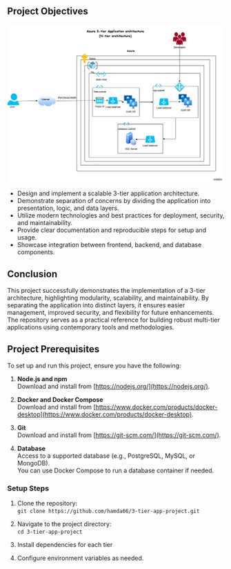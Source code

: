 ## Project Objectives

![Architecture](3ta.png)

- Design and implement a scalable 3-tier application architecture.
- Demonstrate separation of concerns by dividing the application into presentation, logic, and data layers.
- Utilize modern technologies and best practices for deployment, security, and maintainability.
- Provide clear documentation and reproducible steps for setup and usage.
- Showcase integration between frontend, backend, and database components.

## Conclusion

This project successfully demonstrates the implementation of a 3-tier architecture, highlighting modularity, scalability, and maintainability. By separating the application into distinct layers, it ensures easier management, improved security, and flexibility for future enhancements. The repository serves as a practical reference for building robust multi-tier applications using contemporary tools and methodologies.

## Project Prerequisites

To set up and run this project, ensure you have the following:

1. **Node.js and npm**  
   Download and install from [https://nodejs.org/](https://nodejs.org/).

2. **Docker and Docker Compose**  
   Download and install from [https://www.docker.com/products/docker-desktop](https://www.docker.com/products/docker-desktop).

3. **Git**  
   Download and install from [https://git-scm.com/](https://git-scm.com/).

4. **Database**  
   Access to a supported database (e.g., PostgreSQL, MySQL, or MongoDB).  
   You can use Docker Compose to run a database container if needed.

### Setup Steps

1. Clone the repository:  
   `git clone https://github.com/hamda66/3-tier-app-project.git`

2. Navigate to the project directory:  
   `cd 3-tier-app-project`

3. Install dependencies for each tier 

4. Configure environment variables as needed.



